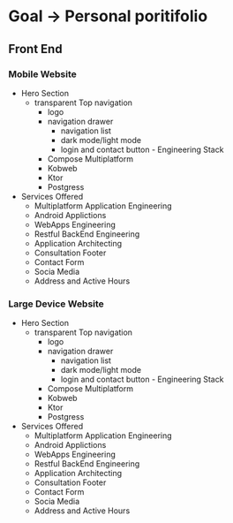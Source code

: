 # Goal -> Personal poritifolio
## Front End
### Mobile Website
   - Hero Section
      - transparent Top navigation
        - logo
        - navigation drawer
           - navigation list
           - dark mode/light mode
           - login and contact button
    - Engineering Stack
         - Compose Multiplatform
         - Kobweb
         - Ktor
         - Postgress
   - Services Offered
       - Multiplatform Application Engineering
       - Android Applictions
       - WebApps Engineering
       - Restful BackEnd Engineering
       - Application Architecting
       - Consultation
    Footer
       - Contact Form
       - Socia Media
       - Address and Active Hours
         
### Large Device Website
   - Hero Section
      - transparent Top navigation
        - logo
        - navigation drawer
           - navigation list
           - dark mode/light mode
           - login and contact button
    - Engineering Stack
         - Compose Multiplatform
         - Kobweb
         - Ktor
         - Postgress
   - Services Offered
       - Multiplatform Application Engineering
       - Android Applictions
       - WebApps Engineering
       - Restful BackEnd Engineering
       - Application Architecting
       - Consultation
    Footer
       - Contact Form
       - Socia Media
       - Address and Active Hours
